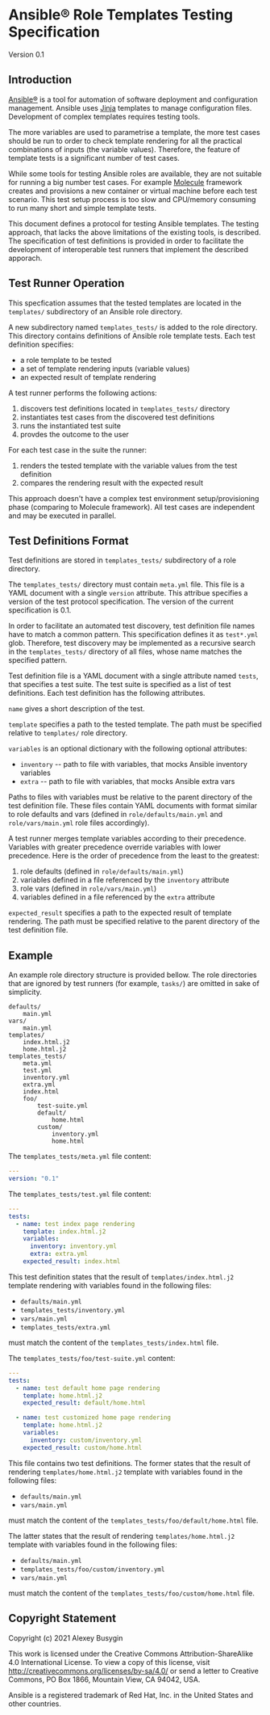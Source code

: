 Ansible&reg; Role Templates Testing Specification
=================================================

Version 0.1

Introduction
------------

[Ansible&reg;][Ansible] is a tool for automation of software deployment and
configuration management. Ansible uses [Jinja][Jinja] templates to manage
configuration files. Development of complex templates requires testing tools.

The more variables are used to parametrise a template, the more test cases
should be run to order to check template rendering for all the practical
combinations of inputs (the variable values). Therefore, the feature of
template tests is a significant number of test cases.

While some tools for testing Ansible roles are available, they are not suitable
for running a big number test cases. For example [Molecule][Molecule] framework
creates and provisions a new container or virtual machine before each test
scenario. This test setup process is too slow and CPU/memory consuming to run
many short and simple template tests.

This document defines a protocol for testing Ansible templates. The testing
approach, that lacks the above limitations of the existing tools, is described.
The specification of test definitions is provided in order to facilitate the
development of interoperable test runners that implement the described apporach.

[Ansible]: https://github.com/ansible/ansible
[Jinja]: https://jinja.palletsprojects.com/
[Molecule]: https://github.com/ansible-community/molecule

Test Runner Operation
---------------------

This specfication assumes that the tested templates are located in the
`templates/` subdirectory of an Ansible role directory.

A new subdirectory named `templates_tests/` is added to the role directory. This
directory contains definitions of Ansible role template tests. Each test
definition specifies:

- a role template to be tested
- a set of template rendering inputs (variable values)
- an expected result of template rendering

A test runner performs the following actions:

1. discovers test definitions located in `templates_tests/` directory
2. instantiates test cases from the discovered test definitions
3. runs the instantiated test suite
4. provdes the outcome to the user

For each test case in the suite the runner:

1. renders the tested template with the variable values from the test definition
2. compares the rendering result with the expected result

This approach doesn't have a complex test environment setup/provisioning phase
(comparing to Molecule framework). All test cases are independent and may be
executed in parallel.

Test Definitions Format
-----------------------

Test definitions are stored in `templates_tests/` subdirectory of a role
directory.

The `templates_tests/` directory must contain `meta.yml` file. This file is a
YAML document with a single `version` attribute. This attribue specifies a
version of the test protocol specification. The version of the current
specification is 0.1.

In order to facilitate an automated test discovery, test definition file names
have to match a common pattern. This specification defines it as `test*.yml`
glob. Therefore, test discovery may be implemented as a recursive search in the
`templates_tests/` directory of all files, whose name matches the specified
pattern.

Test definition file is a YAML document with a single attribute named `tests`,
that specifies a test suite. The test suite is specified as a list of test
definitions. Each test definition has the following attributes.

`name` gives a short description of the test.

`template` specifies a path to the tested template. The path must be specified
relative to `templates/` role directory.

`variables` is an optional dictionary with the following optional attributes:

- `inventory` -- path to file with variables, that mocks Ansible inventory
  variables
- `extra` -- path to file with variables, that mocks Ansible extra vars

Paths to files with variables must be relative to the parent directory of the
test definition file. These files contain YAML documents with format similar to
role defaults and vars (defined in `role/defaults/main.yml` and
`role/vars/main.yml` role files accordingly).

A test runner merges template variables according to their precedence. Variables
with greater precedence override variables with lower precedence. Here is the
order of precedence from the least to the greatest:

1. role defaults (defined in `role/defaults/main.yml`)
2. variables defined in a file referenced by the `inventory` attribute
3. role vars (defined in `role/vars/main.yml`)
4. variables defined in a file referenced by the `extra` attribute

`expected_result` specifies a path to the expected result of template
rendering. The path must be specified relative to the parent directory of the
test definition file.

Example
-------

An example role directory structure is provided bellow. The role directories
that are ignored by test runners (for example, `tasks/`) are omitted in sake of
simplicity.

```
defaults/
    main.yml
vars/
    main.yml
templates/
    index.html.j2
    home.html.j2
templates_tests/
    meta.yml
    test.yml
    inventory.yml
    extra.yml
    index.html
    foo/
        test-suite.yml
        default/
            home.html
        custom/
            inventory.yml
            home.html
```

The `templates_tests/meta.yml` file content:

```yaml
---
version: "0.1"
```

The `templates_tests/test.yml` file content:

```yaml
---
tests:
  - name: test index page rendering
    template: index.html.j2
    variables:
      inventory: inventory.yml
      extra: extra.yml
    expected_result: index.html
```

This test definition states that the result of `templates/index.html.j2`
template rendering with variables found in the following files:

- `defaults/main.yml`
- `templates_tests/inventory.yml`
- `vars/main.yml`
- `templates_tests/extra.yml`

must match the content of the `templates_tests/index.html` file.

The `templates_tests/foo/test-suite.yml` content:

```yaml
---
tests:
  - name: test default home page rendering
    template: home.html.j2
    expected_result: default/home.html

  - name: test customized home page rendering
    template: home.html.j2
    variables:
      inventory: custom/inventory.yml
    expected_result: custom/home.html
```

This file contains two test definitions. The former states that the result of
rendering `templates/home.html.j2` template with variables found in the
following files:

- `defaults/main.yml`
- `vars/main.yml`

must match the content of the `templates_tests/foo/default/home.html` file.

The latter states that the result of rendering `templates/home.html.j2` template
with variables found in the following files:

- `defaults/main.yml`
- `templates_tests/foo/custom/inventory.yml`
- `vars/main.yml`

must match the content of the `templates_tests/foo/custom/home.html` file.

Copyright Statement
-------------------

Copyright (c) 2021 Alexey Busygin

This work is licensed under the Creative Commons Attribution-ShareAlike 4.0
International License. To view a copy of this license, visit
http://creativecommons.org/licenses/by-sa/4.0/ or send a letter to Creative
Commons, PO Box 1866, Mountain View, CA 94042, USA.

Ansible is a registered trademark of Red Hat, Inc. in the United States and
other countries.
